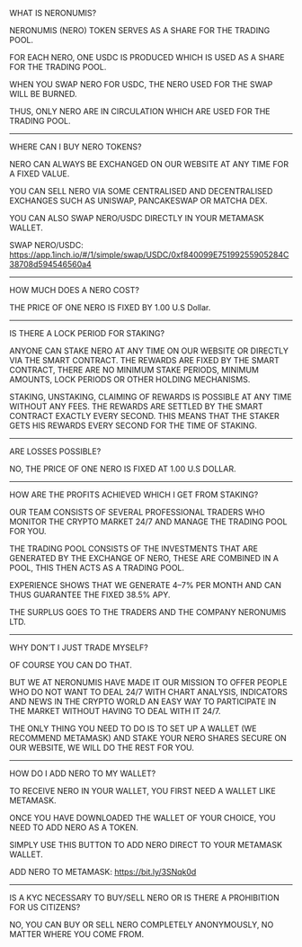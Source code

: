 WHAT IS NERONUMIS?

NERONUMIS (NERO) TOKEN SERVES AS A SHARE FOR THE TRADING POOL.

FOR EACH NERO, ONE USDC IS PRODUCED WHICH IS USED AS A SHARE FOR THE TRADING POOL.

WHEN YOU SWAP NERO FOR USDC, THE NERO USED FOR THE SWAP WILL BE BURNED.

THUS, ONLY NERO ARE IN CIRCULATION WHICH ARE USED FOR THE TRADING POOL.

---

WHERE CAN I BUY NERO TOKENS?

NERO CAN ALWAYS BE EXCHANGED ON OUR WEBSITE AT ANY TIME FOR A FIXED VALUE.

YOU CAN SELL NERO VIA SOME CENTRALISED AND DECENTRALISED EXCHANGES SUCH AS UNISWAP, PANCAKESWAP OR MATCHA DEX.

YOU CAN ALSO SWAP NERO/USDC DIRECTLY IN YOUR METAMASK WALLET.

SWAP NERO/USDC:
https://app.1inch.io/#/1/simple/swap/USDC/0xf840099E75199255905284C38708d594546560a4

---

HOW MUCH DOES A NERO COST?

THE PRICE OF ONE NERO IS FIXED BY 1.00 U.S Dollar.

---

IS THERE A LOCK PERIOD FOR STAKING?

ANYONE CAN STAKE NERO AT ANY TIME ON OUR WEBSITE OR DIRECTLY VIA THE SMART CONTRACT.
THE REWARDS ARE FIXED BY THE SMART CONTRACT, THERE ARE NO MINIMUM STAKE PERIODS, MINIMUM
AMOUNTS, LOCK PERIODS OR OTHER HOLDING MECHANISMS.

STAKING, UNSTAKING, CLAIMING OF REWARDS IS POSSIBLE AT ANY TIME WITHOUT ANY FEES.
THE REWARDS ARE SETTLED BY THE SMART CONTRACT EXACTLY EVERY SECOND.
THIS MEANS THAT THE STAKER GETS HIS REWARDS EVERY SECOND FOR THE TIME OF STAKING.

---

ARE LOSSES POSSIBLE?

NO, THE PRICE OF ONE NERO IS FIXED AT 1.00 U.S DOLLAR.

---

HOW ARE THE PROFITS ACHIEVED WHICH I GET FROM STAKING?

OUR TEAM CONSISTS OF SEVERAL PROFESSIONAL TRADERS WHO MONITOR THE CRYPTO MARKET 24/7 AND MANAGE THE TRADING POOL FOR YOU.

THE TRADING POOL CONSISTS OF THE INVESTMENTS THAT ARE GENERATED BY THE EXCHANGE OF NERO, THESE ARE COMBINED IN A POOL, THIS THEN ACTS AS A TRADING POOL.

EXPERIENCE SHOWS THAT WE GENERATE 4–7% PER MONTH AND CAN THUS GUARANTEE THE FIXED 38.5% APY.

THE SURPLUS GOES TO THE TRADERS AND THE COMPANY NERONUMIS LTD.

---

WHY DON’T I JUST TRADE MYSELF?

OF COURSE YOU CAN DO THAT.

BUT WE AT NERONUMIS HAVE MADE IT OUR MISSION TO OFFER PEOPLE WHO DO NOT WANT TO DEAL 24/7 WITH CHART ANALYSIS, INDICATORS AND NEWS IN THE CRYPTO WORLD AN EASY WAY TO PARTICIPATE IN THE MARKET WITHOUT HAVING TO DEAL WITH IT 24/7.

THE ONLY THING YOU NEED TO DO IS TO SET UP A WALLET (WE RECOMMEND METAMASK) AND STAKE YOUR NERO SHARES SECURE ON OUR WEBSITE, WE WILL DO THE REST FOR YOU.

---

HOW DO I ADD NERO TO MY WALLET?

TO RECEIVE NERO IN YOUR WALLET, YOU FIRST NEED A WALLET LIKE METAMASK.

ONCE YOU HAVE DOWNLOADED THE WALLET OF YOUR CHOICE, YOU NEED TO ADD NERO AS A TOKEN.

SIMPLY USE THIS BUTTON TO ADD NERO DIRECT TO YOUR METAMASK WALLET.

ADD NERO TO METAMASK: 
https://bit.ly/3SNqk0d

---

IS A KYC NECESSARY TO BUY/SELL NERO OR IS THERE A PROHIBITION FOR US CITIZENS?

NO, YOU CAN BUY OR SELL NERO COMPLETELY ANONYMOUSLY, NO MATTER WHERE YOU COME FROM.
